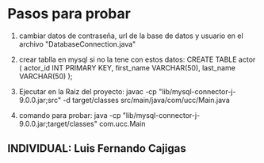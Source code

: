 # Pasos para probar


1. cambiar datos de contraseña, url de la base de datos y usuario en el archivo "DatabaseConnection.java"
2. crear tablla en mysql si no la tene con estos datos:
CREATE TABLE actor (
  actor_id INT PRIMARY KEY,
  first_name VARCHAR(50),
  last_name VARCHAR(50)
);

3. Ejecutar en la Raiz del proyecto: javac -cp "lib/mysql-connector-j-9.0.0.jar;src" -d target/classes src/main/java/com/ucc/Main.java
4. comando para probar: java -cp "lib/mysql-connector-j-9.0.0.jar;target/classes" com.ucc.Main

## INDIVIDUAL: Luis Fernando Cajigas
